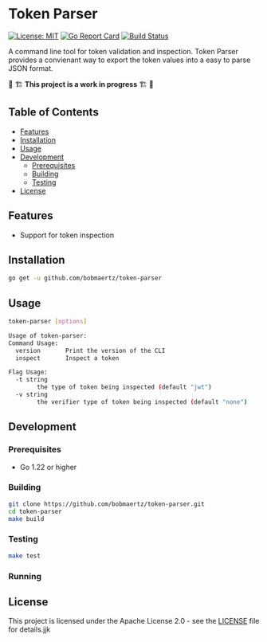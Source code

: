 # Token Parser  
[![License: MIT](https://img.shields.io/badge/License-MIT-yellow.svg)](https://opensource.org/licenses/MIT)
[![Go Report Card](https://goreportcard.com/badge/github.com/bobmaertz/token-parser)](https://goreportcard.com/report/github.com/bobmaertz/token-parser)
[![Build Status](https://github.com/bobmaertz/token-parser/actions/workflows/go.yml/badge.svg)](https://github.com/bobmaertz/token-parser/actions)

A command line tool for token validation and inspection. Token Parser provides a convienant way to export the token values into a easy to parse JSON format. 

🚨 🏗️ **This project is a work in progress** 🏗️ 🚨

## Table of Contents

- [Features](#features)
- [Installation](#installation)
- [Usage](#usage)
- [Development](#development)
  - [Prerequisites](#prerequisites)
  - [Building](#building)
  - [Testing](#testing)
- [License](#license)

## Features

- Support for token inspection

## Installation

```bash
go get -u github.com/bobmaertz/token-parser
```

## Usage

```bash
token-parser [options]

Usage of token-parser:
Command Usage:
  version       Print the version of the CLI
  inspect       Inspect a token

Flag Usage:
  -t string
        the type of token being inspected (default "jwt")
  -v string
        the verifier type of token being inspected (default "none")
```

## Development

### Prerequisites

- Go 1.22 or higher

### Building

```bash
git clone https://github.com/bobmaertz/token-parser.git
cd token-parser
make build
```

### Testing

```bash
make test
```

### Running 

## License

This project is licensed under the Apache License 2.0 - see the [LICENSE](LICENSE) file for details.jjk
